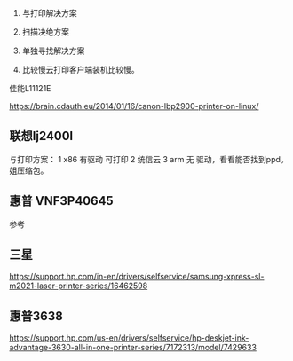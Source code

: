 1. 与打印解决方案
2. 扫描决绝方案
3. 单独寻找解决方案

4. 比较慢云打印客户端装机比较慢。

佳能L11121E

https://brain.cdauth.eu/2014/01/16/canon-lbp2900-printer-on-linux/




## 联想lj2400l 

   与打印方案：
   1 x86 有驱动 可打印 
   2 统信云
   3 arm 无 驱动，看看能否找到ppd。姐压缩包。
   

## 惠普 VNF3P40645
参考

## 三星
https://support.hp.com/in-en/drivers/selfservice/samsung-xpress-sl-m2021-laser-printer-series/16462598

## 惠普3638 
https://support.hp.com/us-en/drivers/selfservice/hp-deskjet-ink-advantage-3630-all-in-one-printer-series/7172313/model/7429633
            
